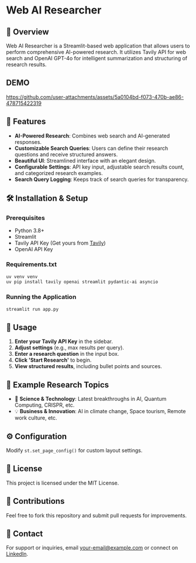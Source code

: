 # Web AI Researcher

## 🔬 Overview
Web AI Researcher is a Streamlit-based web application that allows users to perform comprehensive AI-powered research. It utilizes Tavily API for web search and OpenAI GPT-4o for intelligent summarization and structuring of research results. 

## DEMO
https://github.com/user-attachments/assets/5a0104bd-f073-470b-ae86-478715422319

## 🚀 Features
- **AI-Powered Research**: Combines web search and AI-generated responses.
- **Customizable Search Queries**: Users can define their research questions and receive structured answers.
- **Beautiful UI**: Streamlined interface with an elegant design.
- **Configurable Settings**: API key input, adjustable search results count, and categorized research examples.
- **Search Query Logging**: Keeps track of search queries for transparency.

## 🛠️ Installation & Setup

### Prerequisites
- Python 3.8+
- Streamlit
- Tavily API Key (Get yours from [Tavily](https://tavily.com))
- OpenAI API Key

### Requirements.txt
```sh
uv venv venv
uv pip install tavily openai streamlit pydantic-ai asyncio
```

### Running the Application
```sh
streamlit run app.py
```

## 📌 Usage
1. **Enter your Tavily API Key** in the sidebar.
2. **Adjust settings** (e.g., max results per query).
3. **Enter a research question** in the input box.
4. **Click 'Start Research'** to begin.
5. **View structured results**, including bullet points and sources.

## 🎯 Example Research Topics
- 🧬 **Science & Technology**: Latest breakthroughs in AI, Quantum Computing, CRISPR, etc.
- 💡 **Business & Innovation**: AI in climate change, Space tourism, Remote work culture, etc.

## ⚙️ Configuration
Modify `st.set_page_config()` for custom layout settings.

## 📜 License
This project is licensed under the MIT License.

## 🤝 Contributions
Feel free to fork this repository and submit pull requests for improvements.

## 📩 Contact
For support or inquiries, email [your-email@example.com](mailto:your-email@example.com) or connect on [LinkedIn](https://linkedin.com/in/your-profile).

